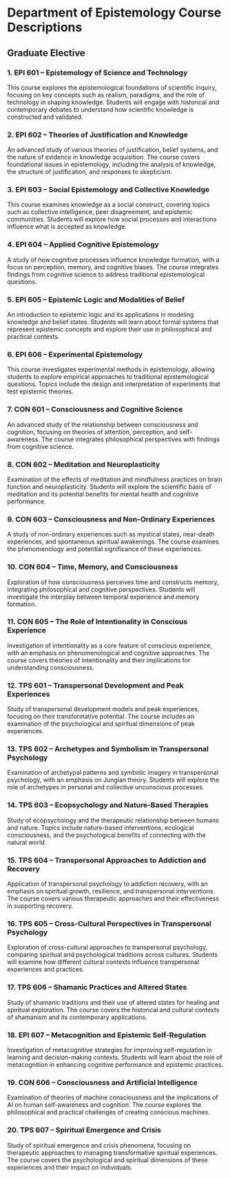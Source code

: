 # Department of Epistemology Course Descriptions

## Graduate Elective

### 1. EPI 601 – Epistemology of Science and Technology

This course explores the epistemological foundations of scientific inquiry, focusing on key concepts such as realism, paradigms, and the role of technology in shaping knowledge. Students will engage with historical and contemporary debates to understand how scientific knowledge is constructed and validated.

### 2. EPI 602 – Theories of Justification and Knowledge

An advanced study of various theories of justification, belief systems, and the nature of evidence in knowledge acquisition. The course covers foundational issues in epistemology, including the analysis of knowledge, the structure of justification, and responses to skepticism.

### 3. EPI 603 – Social Epistemology and Collective Knowledge

This course examines knowledge as a social construct, covering topics such as collective intelligence, peer disagreement, and epistemic communities. Students will explore how social processes and interactions influence what is accepted as knowledge.

### 4. EPI 604 – Applied Cognitive Epistemology

A study of how cognitive processes influence knowledge formation, with a focus on perception, memory, and cognitive biases. The course integrates findings from cognitive science to address traditional epistemological questions.

### 5. EPI 605 – Epistemic Logic and Modalities of Belief

An introduction to epistemic logic and its applications in modeling knowledge and belief states. Students will learn about formal systems that represent epistemic concepts and explore their use in philosophical and practical contexts.

### 6. EPI 606 – Experimental Epistemology

This course investigates experimental methods in epistemology, allowing students to explore empirical approaches to traditional epistemological questions. Topics include the design and interpretation of experiments that test epistemic theories.

### 7. CON 601 – Consciousness and Cognitive Science

An advanced study of the relationship between consciousness and cognition, focusing on theories of attention, perception, and self-awareness. The course integrates philosophical perspectives with findings from cognitive science.

### 8. CON 602 – Meditation and Neuroplasticity

Examination of the effects of meditation and mindfulness practices on brain function and neuroplasticity. Students will explore the scientific basis of meditation and its potential benefits for mental health and cognitive performance.

### 9. CON 603 – Consciousness and Non-Ordinary Experiences

A study of non-ordinary experiences such as mystical states, near-death experiences, and spontaneous spiritual awakenings. The course examines the phenomenology and potential significance of these experiences.

### 10. CON 604 – Time, Memory, and Consciousness

Exploration of how consciousness perceives time and constructs memory, integrating philosophical and cognitive perspectives. Students will investigate the interplay between temporal experience and memory formation.

### 11. CON 605 – The Role of Intentionality in Conscious Experience

Investigation of intentionality as a core feature of conscious experience, with an emphasis on phenomenological and cognitive approaches. The course covers theories of intentionality and their implications for understanding consciousness.

### 12. TPS 601 – Transpersonal Development and Peak Experiences

Study of transpersonal development models and peak experiences, focusing on their transformative potential. The course includes an examination of the psychological and spiritual dimensions of peak experiences.

### 13. TPS 602 – Archetypes and Symbolism in Transpersonal Psychology

Examination of archetypal patterns and symbolic imagery in transpersonal psychology, with an emphasis on Jungian theory. Students will explore the role of archetypes in personal and collective unconscious processes.

### 14. TPS 603 – Ecopsychology and Nature-Based Therapies

Study of ecopsychology and the therapeutic relationship between humans and nature. Topics include nature-based interventions, ecological consciousness, and the psychological benefits of connecting with the natural world.

### 15. TPS 604 – Transpersonal Approaches to Addiction and Recovery

Application of transpersonal psychology to addiction recovery, with an emphasis on spiritual growth, resilience, and transpersonal interventions. The course covers various therapeutic approaches and their effectiveness in supporting recovery.

### 16. TPS 605 – Cross-Cultural Perspectives in Transpersonal Psychology

Exploration of cross-cultural approaches to transpersonal psychology, comparing spiritual and psychological traditions across cultures. Students will examine how different cultural contexts influence transpersonal experiences and practices.

### 17. TPS 606 – Shamanic Practices and Altered States

Study of shamanic traditions and their use of altered states for healing and spiritual exploration. The course covers the historical and cultural contexts of shamanism and its contemporary applications.

### 18. EPI 607 – Metacognition and Epistemic Self-Regulation

Investigation of metacognitive strategies for improving self-regulation in learning and decision-making contexts. Students will learn about the role of metacognition in enhancing cognitive performance and epistemic practices.

### 19. CON 606 – Consciousness and Artificial Intelligence

Examination of theories of machine consciousness and the implications of AI on human self-awareness and cognition. The course explores the philosophical and practical challenges of creating conscious machines.

### 20. TPS 607 – Spiritual Emergence and Crisis

Study of spiritual emergence and crisis phenomena, focusing on therapeutic approaches to managing transformative spiritual experiences. The course covers the psychological and spiritual dimensions of these experiences and their impact on individuals.